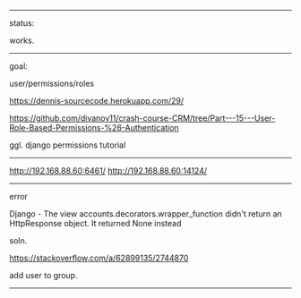 _____________


status:  

works.

_____________



goal:

user/permissions/roles

https://dennis-sourcecode.herokuapp.com/29/

https://github.com/divanov11/crash-course-CRM/tree/Part---15---User-Role-Based-Permissions-%26-Authentication

ggl. django permissions tutorial



_____________


http://192.168.88.60:6461/
http://192.168.88.60:14124/

_____________

error

Django - The view accounts.decorators.wrapper_function didn't return an HttpResponse object. It returned None instead

soln.

https://stackoverflow.com/a/62899135/2744870

add user to group.

_____________

